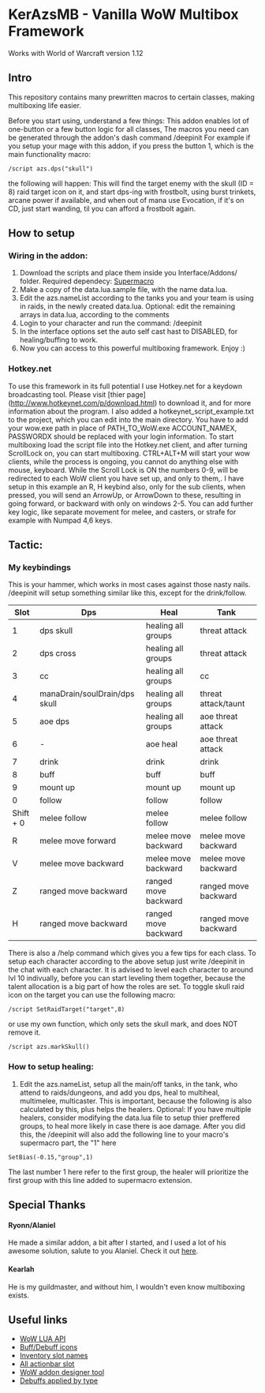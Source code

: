 # KerAzsMB - Vanilla WoW Multibox Framework

Works with World of Warcraft version 1.12

## Intro
This repository contains many prewritten macros to certain classes, making multiboxing life easier.

Before you start using, understand a few things:
This addon enables lot of one-button or a few button logic for all classes,
The macros you need can be generated through the addon's dash command /deepinit
For example if you setup your mage with this addon, if you press the button 1, which is the main functionality macro:
```
/script azs.dps("skull")
```
the following will happen:
This will find the target enemy with the skull (ID = 8) raid target icon on it, and start dps-ing with frostbolt, using burst trinkets, arcane power if available, and when out of mana use Evocation, if it's on CD, just start wanding, til you can afford a frostbolt again.

## How to setup
### Wiring in the addon:
1. Download the scripts and place them inside you Interface/Addons/ folder. Required dependecy: [Supermacro](https://legacy-wow.com/vanilla-addons/supermacro/)
2. Make a copy of the data.lua.sample file, with the name data.lua.
3. Edit the azs.nameList according to the tanks you and your team is using in raids, in the newly created data.lua.
Optional: edit the remaining arrays in data.lua, according to the comments
3. Login to your character and run the command: /deepinit
4. In the interface options set the auto self cast hast to DISABLED, for healing/buffing to work.
5. Now you can access to this powerful multiboxing framework. Enjoy :)

### Hotkey.net
To use this framework in its full potential I use Hotkey.net for a keydown broadcasting tool.
Please visit [thier page] (http://www.hotkeynet.com/p/download.html) to download it, and for more information about the program.
I also added a hotkeynet_script_example.txt to the project, which you can edit into the main directory.
You have to add your wow.exe path in place of PATH_TO_WoW.exe
ACCOUNT_NAMEX, PASSWORDX should be replaced with your login information.
To start multiboxing load the script file into the Hotkey.net client, and after turning ScrollLock on, you can start multiboxing.
CTRL+ALT+M will start your wow clients, while the process is ongoing, you cannot do anything else with mouse, keyboard.
While the Scroll Lock is ON the numbers 0-9, will be redirected to each WoW client you have set up, and  only to them,.
I have setup in this example an R, H keybind also, only for the sub clients, when pressed, you will send an ArrowUp, or ArrowDown to these, resulting in going forward, or backward with only on windows 2-5.
You can add further key logic, like separate movement for melee, and casters, or strafe for example with Numpad 4,6 keys.

## Tactic:

### My keybindings

This is your hammer, which works in most cases against those nasty nails.
/deepinit will setup something similar like this, except for the drink/follow.

| Slot | Dps | Heal | Tank |
| ---- | ----------------------------- | --------------------- | ------------------- |
| 1    | dps skull 					| healing all groups 	| threat attack |
| 2    | dps cross 					| healing all groups 	| threat attack |
| 3    | cc 							    | healing all groups 	| cc |
| 4    | manaDrain/soulDrain/dps skull | healing all groups 	| threat attack/taunt |
| 5    | aoe dps 						| healing all groups 	| aoe threat attack |
| 6    | - 							    | aoe heal 				    | aoe threat attack |
| 7    | drink 						  | drink 				      | drink |
| 8    | buff 							  | buff 					      | buff |
| 9    | mount up 						| mount up 				    | mount up |
| 0    | follow 						  | follow 				      | follow |
| Shift + 0 | melee follow| melee follow 				| melee follow |
| R    | melee move forward 	| melee move backward 	| melee move backward |
| V    | melee move backward 	| melee move backward 	| melee move backward |
| Z    | ranged move backward 	| ranged move backward 	| ranged move backward |
| H    | ranged move backward 	| ranged move backward 	| ranged move backward |

There is also a /help command which gives you a few tips for each class.
To setup each character according to the above setup just write /deepinit in the chat with each character.
It is advised to level each character to around lvl 10 indivually, before you can start leveling them together,
because the talent allocation is a big part of how the roles are set.
To toggle skull raid icon on the target you can use the following macro:
```
/script SetRaidTarget("target",8)
```
or use my own function, which only sets the skull mark, and does NOT remove it.
```
/script azs.markSkull()
```

### How to setup healing:
1. Edit the azs.nameList, setup all the main/off tanks, in the tank, who attend to raids/dungeons, and add you dps, heal to multiheal, multimelee, multicaster. This is important, because the following is also calculated by this, plus helps the healers.
Optional: If you have multiple healers, consider modifying the data.lua file to setup thier preffered groups, to heal more likely in case there is aoe damage.
After you did this, the /deepinit will also add the following line to your macro's supermacro part, the "1" here
```
SetBias(-0.15,"group",1)
```
The last number 1 here refer to the first group, the healer will prioritize the first group with this line added to supermacro extension.

## Special Thanks
#### Ryonn/Alaniel
He made a similar addon, a bit after I started, and I used a lot of his awesome solution, salute to you Alaniel. Check it out [here](https://github.com/Ryonn-0/ryn-multibox).
#### Kearlah
He is my guildmaster, and without him, I wouldn't even know multiboxing exists.

## Useful links
- [WoW LUA API](https://vanilla-wow.fandom.com/wiki/World_of_Warcraft_API)
- [Buff/Debuff icons](https://wowwiki.fandom.com/wiki/Queriable_buff_effects)
- [Inventory slot names](https://wowwiki.fandom.com/wiki/InventorySlotName)
- [All actionbar slot](https://wowwiki-archive.fandom.com/wiki/ActionSlot)
- [WoW addon designer tool](https://www.wowinterface.com/downloads/info4222-WoWUIDesigner.html)
- [Debuffs applied by type](https://www.wowhead.com/spells/npc-abilities/mechanic:7?filter=16:109;1:6;0:0)
